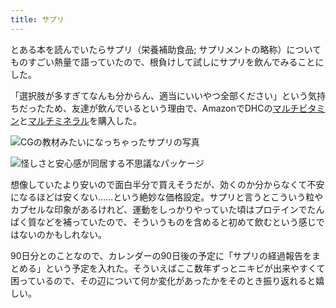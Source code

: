 ```yaml
---
title: サプリ
---
```

とある本を読んでいたらサプリ（栄養補助食品; サプリメントの略称）についてものすごい熱量で語っていたので、根負けして試しにサプリを飲んでみることにした。

「選択肢が多すぎてなんも分からん、適当にいいやつ全部ください」という気持ちだったため、友達が飲んでいるという理由で、AmazonでDHCの[マルチビタミン](https://www.amazon.co.jp/dp/B00GX1E3R6?th=1)と[マルチミネラル](https://www.amazon.co.jp/dp/B01MSSWA5K)を購入した。

![](https://lh5.googleusercontent.com/8WXZVK8ioy8oiTzH-Gho8yuVgEXYkq0DeS4MLp3tV1EeWIdwZfh7t84VN3lRKj4ZARQGMRMSz1DDuqP7T2GRFJVkLgfPAD7bqNoPzSylwnUEy-9j8QyrY9fjERgGfsk4XkgoqzM3CZpE_hnORfsAeY51-PItIHEzMaGY4L8ztyhkYPg7l3eA8feE "CGの教材みたいになっちゃったサプリの写真")

![](https://lh6.googleusercontent.com/NqcKKzJ9tXp87xR5bX4go876dqQ4kVMdXqGIMJlG7yGSZKf6wMvTScLDbfhZFalaj8PgwLVmwxj6qqIzJhPWWUKLbH1lyn5aZt5LTa1ZLCk_Xv0bdm8nxK_zJWzm43Wo9we6wGzudHQ-ECio8vuNpCCNO_-bdFOKS7QnwgG3MBrp-jS7SzkFS2sV "怪しさと安心感が同居する不思議なパッケージ")

想像していたより安いので面白半分で買えそうだが、効くのか分からなくて不安になるほどは安くない……という絶妙な価格設定。サプリと言うとこういう粒やカプセルな印象があるけれど、運動をしっかりやっていた頃はプロテインでたんぱく質などを補っていたので、そういうものを含めると初めて飲むという感じではないのかもしれない。

90日分とのことなので、カレンダーの90日後の予定に「サプリの経過報告をまとめる」という予定を入れた。そういえばここ数年ずっとニキビが出来やすくて困っているので、その辺について何か変化があったかをそのとき振り返れると嬉しい。
